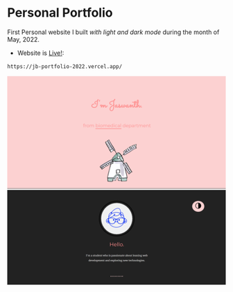 # Personal Portfolio

First Personal website I built _with light and dark mode_ during the month of May, 2022.

- Website is [Live!](https://jb-portfolio-2022.vercel.app/):

```bash
https://jb-portfolio-2022.vercel.app/
```

![Image 1](assets/intro.png)
![Image 2](assets/header.png)

